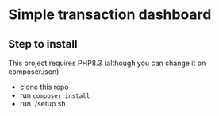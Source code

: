 # Simple transaction dashboard

## Step to install
This project requires PHP8.3 (although you can change it on composer.json)

- clone this repo
- run `composer install`
- run ./setup.sh
